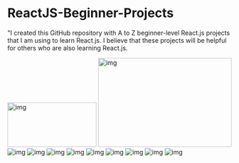 # ReactJS-Beginner-Projects

"I created this GitHub repository with A to Z beginner-level React.js projects that I am using to learn React.js. I believe that these projects will be helpful for others who are also learning React.js.



<img src="https://res.cloudinary.com/dp9ofsajd/image/upload/v1682086208/mobile_6_xeagxn.png" alt="img" width="200" height="100"/>
<img src="https://res.cloudinary.com/dp9ofsajd/image/upload/v1682086208/mobile_9_fwcopb.png" alt="img" width="300" height="200" />
<img src="https://res.cloudinary.com/dp9ofsajd/image/upload/v1682086227/mobile_5_ejfm0t.png" alt="img" />
<img src="https://res.cloudinary.com/dp9ofsajd/image/upload/v1682086208/mobile_7_pamh8x.png" alt="img" />
<img src="https://res.cloudinary.com/dp9ofsajd/image/upload/v1682086208/mobile_8_tqkme8.png" alt="img" />
<img src="https://res.cloudinary.com/dp9ofsajd/image/upload/v1682086207/mobile_11_bx5uch.png" alt="img" />
<img src="https://res.cloudinary.com/dp9ofsajd/image/upload/v1682086207/mobile_13_ydwnby.png" alt="img" />
<img src="https://res.cloudinary.com/dp9ofsajd/image/upload/v1682086206/mobile_10_ebbzwq.png" alt="img" />
<img src="https://res.cloudinary.com/dp9ofsajd/image/upload/v1682086206/mobile_12_spcytc.png" alt="img" />
<img src="https://res.cloudinary.com/dp9ofsajd/image/upload/v1682086206/mobile_14_zdeexf.png" alt="img" />
<img src="https://res.cloudinary.com/dp9ofsajd/image/upload/v1682086206/mobile_15_zrkdhg.png" alt="img" />

